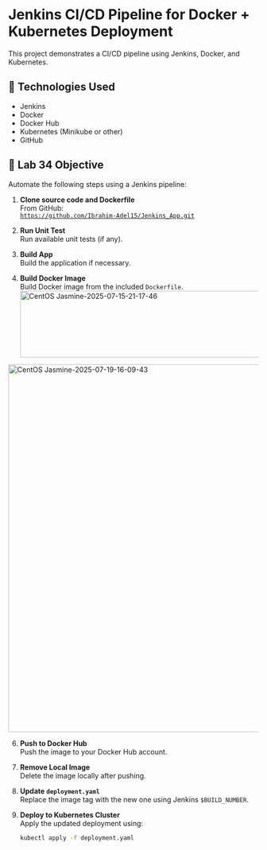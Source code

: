 # Jenkins CI/CD Pipeline for Docker + Kubernetes Deployment

This project demonstrates a CI/CD pipeline using Jenkins, Docker, and Kubernetes.

## 🔧 Technologies Used
- Jenkins
- Docker
- Docker Hub
- Kubernetes (Minikube or other)
- GitHub

## 🧪 Lab 34 Objective

Automate the following steps using a Jenkins pipeline:

1. **Clone source code and Dockerfile**  
   From GitHub:  
   [`https://github.com/Ibrahim-Adel15/Jenkins_App.git`](https://github.com/Ibrahim-Adel15/Jenkins_App.git)

2. **Run Unit Test**  
   Run available unit tests (if any).

3. **Build App**  
   Build the application if necessary.

4. **Build Docker Image**  
   Build Docker image from the included `Dockerfile`.
   <img width="708" height="134" alt="CentOS Jasmine-2025-07-15-21-17-46" src="https://github.com/user-attachments/assets/9426f6cc-1c83-4366-886a-4f9e2cbff9cf" />

  <img width="1186" height="740" alt="CentOS Jasmine-2025-07-19-16-09-43" src="https://github.com/user-attachments/assets/23289702-41c5-4366-80a1-e522939ce1c8" />

6. **Push to Docker Hub**  
   Push the image to your Docker Hub account.

7. **Remove Local Image**  
   Delete the image locally after pushing.

8. **Update `deployment.yaml`**  
   Replace the image tag with the new one using Jenkins `$BUILD_NUMBER`.

9. **Deploy to Kubernetes Cluster**  
   Apply the updated deployment using:
   ```bash
   kubectl apply -f deployment.yaml

